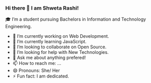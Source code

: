 ### Hi there 👋 I am Shweta Rashi!

  🎓 I’m a student pursuing Bachelors in Information and Technology Engineering.
- 🔭 I’m currently working on Web Development.
- 🌱 I’m currently learning JavaScript.
- 👯 I’m looking to collaborate on Open Source.
- 🤔 I’m looking for help with New Technologies.
- 💬 Ask me about anything prefered!
- 📫 How to reach me: ...
- 😄 Pronouns: She/ Her
- ⚡ Fun fact: I am dedicated.

